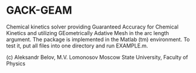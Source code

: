 # GACK-GEAM
Chemical kinetics solver providing Guaranteed Accuracy for Chemical Kinetics and utilizing GEometrically Adative Mesh in the arc length argument.
The package is implemented in the Matlab (tm) environment. To test it, put all files into one directory and run EXAMPLE.m.

(c) Aleksandr Belov, M.V. Lomonosov Moscow State University, Faculty of Physics